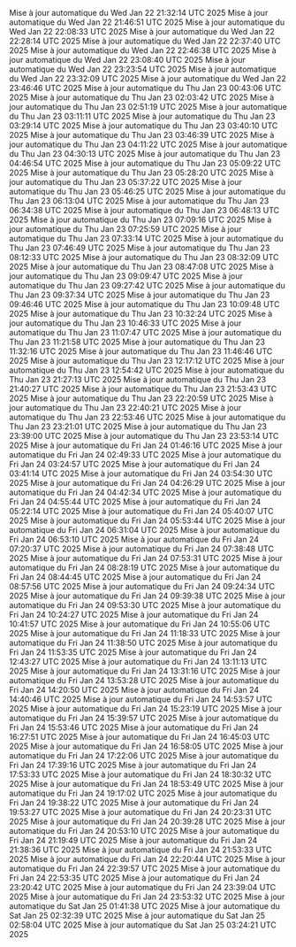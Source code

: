 Mise à jour automatique du Wed Jan 22 21:32:14 UTC 2025
Mise à jour automatique du Wed Jan 22 21:46:51 UTC 2025
Mise à jour automatique du Wed Jan 22 22:08:33 UTC 2025
Mise à jour automatique du Wed Jan 22 22:28:14 UTC 2025
Mise à jour automatique du Wed Jan 22 22:37:40 UTC 2025
Mise à jour automatique du Wed Jan 22 22:46:38 UTC 2025
Mise à jour automatique du Wed Jan 22 23:08:40 UTC 2025
Mise à jour automatique du Wed Jan 22 23:23:54 UTC 2025
Mise à jour automatique du Wed Jan 22 23:32:09 UTC 2025
Mise à jour automatique du Wed Jan 22 23:46:46 UTC 2025
Mise à jour automatique du Thu Jan 23 00:43:06 UTC 2025
Mise à jour automatique du Thu Jan 23 02:03:42 UTC 2025
Mise à jour automatique du Thu Jan 23 02:51:19 UTC 2025
Mise à jour automatique du Thu Jan 23 03:11:11 UTC 2025
Mise à jour automatique du Thu Jan 23 03:29:14 UTC 2025
Mise à jour automatique du Thu Jan 23 03:40:10 UTC 2025
Mise à jour automatique du Thu Jan 23 03:46:39 UTC 2025
Mise à jour automatique du Thu Jan 23 04:11:22 UTC 2025
Mise à jour automatique du Thu Jan 23 04:30:13 UTC 2025
Mise à jour automatique du Thu Jan 23 04:46:54 UTC 2025
Mise à jour automatique du Thu Jan 23 05:09:22 UTC 2025
Mise à jour automatique du Thu Jan 23 05:28:20 UTC 2025
Mise à jour automatique du Thu Jan 23 05:37:22 UTC 2025
Mise à jour automatique du Thu Jan 23 05:46:25 UTC 2025
Mise à jour automatique du Thu Jan 23 06:13:04 UTC 2025
Mise à jour automatique du Thu Jan 23 06:34:38 UTC 2025
Mise à jour automatique du Thu Jan 23 06:48:13 UTC 2025
Mise à jour automatique du Thu Jan 23 07:09:16 UTC 2025
Mise à jour automatique du Thu Jan 23 07:25:59 UTC 2025
Mise à jour automatique du Thu Jan 23 07:33:14 UTC 2025
Mise à jour automatique du Thu Jan 23 07:46:49 UTC 2025
Mise à jour automatique du Thu Jan 23 08:12:33 UTC 2025
Mise à jour automatique du Thu Jan 23 08:32:09 UTC 2025
Mise à jour automatique du Thu Jan 23 08:47:08 UTC 2025
Mise à jour automatique du Thu Jan 23 09:09:47 UTC 2025
Mise à jour automatique du Thu Jan 23 09:27:42 UTC 2025
Mise à jour automatique du Thu Jan 23 09:37:34 UTC 2025
Mise à jour automatique du Thu Jan 23 09:46:46 UTC 2025
Mise à jour automatique du Thu Jan 23 10:09:48 UTC 2025
Mise à jour automatique du Thu Jan 23 10:32:24 UTC 2025
Mise à jour automatique du Thu Jan 23 10:46:33 UTC 2025
Mise à jour automatique du Thu Jan 23 11:07:47 UTC 2025
Mise à jour automatique du Thu Jan 23 11:21:58 UTC 2025
Mise à jour automatique du Thu Jan 23 11:32:16 UTC 2025
Mise à jour automatique du Thu Jan 23 11:46:46 UTC 2025
Mise à jour automatique du Thu Jan 23 12:17:12 UTC 2025
Mise à jour automatique du Thu Jan 23 12:54:42 UTC 2025
Mise à jour automatique du Thu Jan 23 21:27:13 UTC 2025
Mise à jour automatique du Thu Jan 23 21:40:27 UTC 2025
Mise à jour automatique du Thu Jan 23 21:53:43 UTC 2025
Mise à jour automatique du Thu Jan 23 22:20:59 UTC 2025
Mise à jour automatique du Thu Jan 23 22:40:21 UTC 2025
Mise à jour automatique du Thu Jan 23 22:53:46 UTC 2025
Mise à jour automatique du Thu Jan 23 23:21:01 UTC 2025
Mise à jour automatique du Thu Jan 23 23:39:00 UTC 2025
Mise à jour automatique du Thu Jan 23 23:53:14 UTC 2025
Mise à jour automatique du Fri Jan 24 01:46:16 UTC 2025
Mise à jour automatique du Fri Jan 24 02:49:33 UTC 2025
Mise à jour automatique du Fri Jan 24 03:24:57 UTC 2025
Mise à jour automatique du Fri Jan 24 03:41:14 UTC 2025
Mise à jour automatique du Fri Jan 24 03:54:30 UTC 2025
Mise à jour automatique du Fri Jan 24 04:26:29 UTC 2025
Mise à jour automatique du Fri Jan 24 04:42:34 UTC 2025
Mise à jour automatique du Fri Jan 24 04:55:44 UTC 2025
Mise à jour automatique du Fri Jan 24 05:22:14 UTC 2025
Mise à jour automatique du Fri Jan 24 05:40:07 UTC 2025
Mise à jour automatique du Fri Jan 24 05:53:44 UTC 2025
Mise à jour automatique du Fri Jan 24 06:31:04 UTC 2025
Mise à jour automatique du Fri Jan 24 06:53:10 UTC 2025
Mise à jour automatique du Fri Jan 24 07:20:37 UTC 2025
Mise à jour automatique du Fri Jan 24 07:38:48 UTC 2025
Mise à jour automatique du Fri Jan 24 07:53:31 UTC 2025
Mise à jour automatique du Fri Jan 24 08:28:19 UTC 2025
Mise à jour automatique du Fri Jan 24 08:44:45 UTC 2025
Mise à jour automatique du Fri Jan 24 08:57:56 UTC 2025
Mise à jour automatique du Fri Jan 24 09:24:34 UTC 2025
Mise à jour automatique du Fri Jan 24 09:39:38 UTC 2025
Mise à jour automatique du Fri Jan 24 09:53:30 UTC 2025
Mise à jour automatique du Fri Jan 24 10:24:27 UTC 2025
Mise à jour automatique du Fri Jan 24 10:41:57 UTC 2025
Mise à jour automatique du Fri Jan 24 10:55:06 UTC 2025
Mise à jour automatique du Fri Jan 24 11:18:33 UTC 2025
Mise à jour automatique du Fri Jan 24 11:38:50 UTC 2025
Mise à jour automatique du Fri Jan 24 11:53:35 UTC 2025
Mise à jour automatique du Fri Jan 24 12:43:27 UTC 2025
Mise à jour automatique du Fri Jan 24 13:11:13 UTC 2025
Mise à jour automatique du Fri Jan 24 13:31:16 UTC 2025
Mise à jour automatique du Fri Jan 24 13:53:28 UTC 2025
Mise à jour automatique du Fri Jan 24 14:20:50 UTC 2025
Mise à jour automatique du Fri Jan 24 14:40:46 UTC 2025
Mise à jour automatique du Fri Jan 24 14:53:57 UTC 2025
Mise à jour automatique du Fri Jan 24 15:23:19 UTC 2025
Mise à jour automatique du Fri Jan 24 15:39:57 UTC 2025
Mise à jour automatique du Fri Jan 24 15:53:46 UTC 2025
Mise à jour automatique du Fri Jan 24 16:27:51 UTC 2025
Mise à jour automatique du Fri Jan 24 16:45:03 UTC 2025
Mise à jour automatique du Fri Jan 24 16:58:05 UTC 2025
Mise à jour automatique du Fri Jan 24 17:22:06 UTC 2025
Mise à jour automatique du Fri Jan 24 17:39:16 UTC 2025
Mise à jour automatique du Fri Jan 24 17:53:33 UTC 2025
Mise à jour automatique du Fri Jan 24 18:30:32 UTC 2025
Mise à jour automatique du Fri Jan 24 18:53:49 UTC 2025
Mise à jour automatique du Fri Jan 24 19:17:02 UTC 2025
Mise à jour automatique du Fri Jan 24 19:38:22 UTC 2025
Mise à jour automatique du Fri Jan 24 19:53:27 UTC 2025
Mise à jour automatique du Fri Jan 24 20:23:31 UTC 2025
Mise à jour automatique du Fri Jan 24 20:39:28 UTC 2025
Mise à jour automatique du Fri Jan 24 20:53:10 UTC 2025
Mise à jour automatique du Fri Jan 24 21:19:49 UTC 2025
Mise à jour automatique du Fri Jan 24 21:38:36 UTC 2025
Mise à jour automatique du Fri Jan 24 21:53:33 UTC 2025
Mise à jour automatique du Fri Jan 24 22:20:44 UTC 2025
Mise à jour automatique du Fri Jan 24 22:39:57 UTC 2025
Mise à jour automatique du Fri Jan 24 22:53:35 UTC 2025
Mise à jour automatique du Fri Jan 24 23:20:42 UTC 2025
Mise à jour automatique du Fri Jan 24 23:39:04 UTC 2025
Mise à jour automatique du Fri Jan 24 23:53:32 UTC 2025
Mise à jour automatique du Sat Jan 25 01:41:38 UTC 2025
Mise à jour automatique du Sat Jan 25 02:32:39 UTC 2025
Mise à jour automatique du Sat Jan 25 02:58:04 UTC 2025
Mise à jour automatique du Sat Jan 25 03:24:21 UTC 2025
